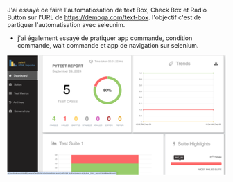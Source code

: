 J'ai essayé de faire l'automatiosation de  text Box, Check Box et Radio Button sur l'URL de https://demoqa.com/text-box. l'objectif c'est de partiquer l'automatisation avec seleunim. 


+ j'ai également essayé de pratiquer app commande, condition commande, wait commande et app de navigation sur selenium.
   
  
![Screenshot of a comment on a GitHub issue showing an image, added in the Markdown, of an Octocat smiling and raising a tentacle.](https://github.com/esmailhaidari24/Selenium-et-Pytest/blob/main/Capture%20d%E2%80%99e%CC%81cran%201403-06-19%20a%CC%80%2012.18.51.png)


